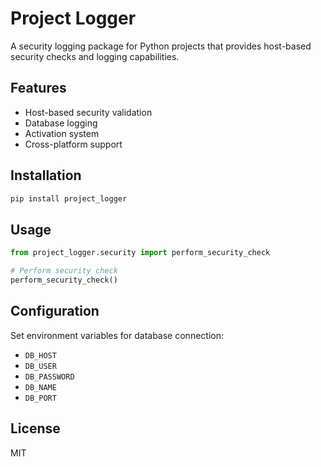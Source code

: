 # Project Logger

A security logging package for Python projects that provides host-based security checks and logging capabilities.

## Features

- Host-based security validation
- Database logging
- Activation system
- Cross-platform support

## Installation

```bash
pip install project_logger
```

## Usage

```python
from project_logger.security import perform_security_check

# Perform security check
perform_security_check()
```

## Configuration

Set environment variables for database connection:
- `DB_HOST`
- `DB_USER` 
- `DB_PASSWORD`
- `DB_NAME`
- `DB_PORT`

## License

MIT